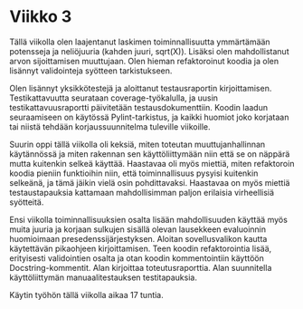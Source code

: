 # Viikko 3

Tällä viikolla olen laajentanut laskimen toiminnallisuutta ymmärtämään potensseja ja neliöjuuria (kahden juuri, sqrt(X)). Lisäksi olen mahdollistanut arvon sijoittamisen muuttujaan. Olen hieman refaktoroinut koodia ja olen lisännyt validointeja syötteen tarkistukseen.

Olen lisännyt yksikkötestejä ja aloittanut testausraportin kirjoittamisen. Testikattavuutta seurataan coverage-työkalulla, ja uusin testikattavuusraportti päivitetään testausdokumenttiin. Koodin laadun seuraamiseen on käytössä Pylint-tarkistus, ja kaikki huomiot joko korjataan tai niistä tehdään korjaussuunnitelma tuleville viikoille.

Suurin oppi tällä viikolla oli keksiä, miten toteutan muuttujanhallinnan käytännössä ja miten rakennan sen käyttöliittymään niin että se on näppärä mutta kuitenkin selkeä käyttää. Haastavaa oli myös miettiä, miten refaktoroin koodia pieniin funktioihin niin, että toiminnallisuus pysyisi kuitenkin selkeänä, ja tämä jäikin vielä osin pohdittavaksi. Haastavaa on myös miettiä testaustapauksia kattamaan mahdollisimman paljon erilaisia virheellisiä syötteitä.

Ensi viikolla toiminnallisuuksien osalta lisään mahdollisuuden käyttää myös muita juuria ja korjaan sulkujen sisällä olevan lausekkeen evaluoinnin huomioimaan presedenssijärjestyksen. Aloitan sovellusvalikon kautta käytettävän pikaohjeen kirjoittamisen. Teen koodin refaktorointia lisää, erityisesti validointien osalta ja otan koodin kommentointiin käyttöön Docstring-kommentit. Alan kirjoittaa toteutusraporttia. Alan suunnitella käyttöliittymän manuaalitestauksen testitapauksia.

Käytin työhön tällä viikolla aikaa 17 tuntia.